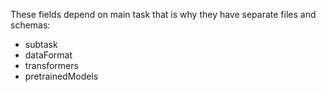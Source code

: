 These fields depend on main task that is why they have separate files and schemas: 
- subtask
- dataFormat
- transformers
- pretrainedModels
